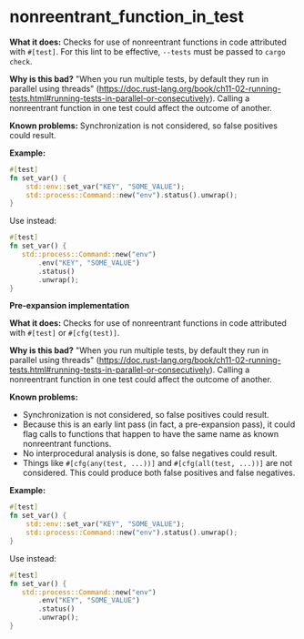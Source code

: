 # nonreentrant_function_in_test

**What it does:** Checks for use of nonreentrant functions in code attributed with
`#[test]`. For this lint to be effective, `--tests` must be passed to `cargo check`.

**Why is this bad?** "When you run multiple tests, by default they run in parallel using
threads"
(https://doc.rust-lang.org/book/ch11-02-running-tests.html#running-tests-in-parallel-or-consecutively).
Calling a nonreentrant function in one test could affect the outcome of another.

**Known problems:** Synchronization is not considered, so false positives could result.

**Example:**

```rust
#[test]
fn set_var() {
    std::env::set_var("KEY", "SOME_VALUE");
    std::process::Command::new("env").status().unwrap();
}
```

Use instead:

```rust
#[test]
fn set_var() {
   std::process::Command::new("env")
       .env("KEY", "SOME_VALUE")
       .status()
       .unwrap();
}
```

**Pre-expansion implementation**

**What it does:** Checks for use of nonreentrant functions in code attributed with `#[test]`
or `#[cfg(test)]`.

**Why is this bad?** "When you run multiple tests, by default they run in parallel using
threads"
(https://doc.rust-lang.org/book/ch11-02-running-tests.html#running-tests-in-parallel-or-consecutively).
Calling a nonreentrant function in one test could affect the outcome of another.

**Known problems:**

- Synchronization is not considered, so false positives could result.
- Because this is an early lint pass (in fact, a pre-expansion pass), it could flag calls to
  functions that happen to have the same name as known nonreentrant functions.
- No interprocedural analysis is done, so false negatives could result.
- Things like `#[cfg(any(test, ...))]` and `#[cfg(all(test, ...))]` are not considered. This
  could produce both false positives and false negatives.

**Example:**

```rust
#[test]
fn set_var() {
    std::env::set_var("KEY", "SOME_VALUE");
    std::process::Command::new("env").status().unwrap();
}
```

Use instead:

```rust
#[test]
fn set_var() {
   std::process::Command::new("env")
       .env("KEY", "SOME_VALUE")
       .status()
       .unwrap();
}
```
